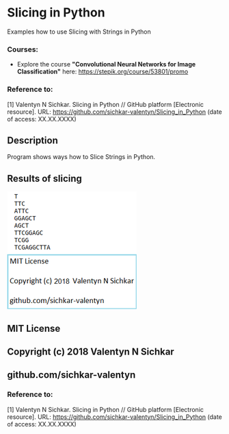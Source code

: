 # Slicing in Python
Examples how to use Slicing with Strings in Python

### Courses:
* Explore the course **"Convolutional Neural Networks for Image Classification"** here: https://stepik.org/course/53801/promo

### Reference to:
[1] Valentyn N Sichkar. Slicing in Python // GitHub platform [Electronic resource]. URL: https://github.com/sichkar-valentyn/Slicing_in_Python (date of access: XX.XX.XXXX)

## Description
Program shows ways how to Slice Strings in Python.

## Results of slicing
![Slicing_in_Python](images/Slicing_in_Python.png)

## MIT License
## Copyright (c) 2018 Valentyn N Sichkar
## github.com/sichkar-valentyn
### Reference to:
[1] Valentyn N Sichkar. Slicing in Python // GitHub platform [Electronic resource]. URL: https://github.com/sichkar-valentyn/Slicing_in_Python (date of access: XX.XX.XXXX)
